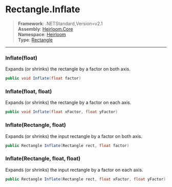 # Rectangle.Inflate

> **Framework**: .NETStandard,Version=v2.1  
> **Assembly**: [Heirloom.Core][0]  
> **Namespace**: [Heirloom][0]  
> **Type**: [Rectangle][1]  

--------------------------------------------------------------------------------

### Inflate(float)

Expands (or shrinks) the rectangle by a factor on both axis.

```cs
public void Inflate(float factor)
```

### Inflate(float, float)

Expands (or shrinks) the rectangle by a factor on each axis.

```cs
public void Inflate(float xFactor, float yFactor)
```

### Inflate(Rectangle, float)

Expands (or shrinks) the input rectangle by a factor on both axis.

```cs
public Rectangle Inflate(Rectangle rect, float factor)
```

### Inflate(Rectangle, float, float)

Expands (or shrinks) the input rectangle by a factor on each axis.

```cs
public Rectangle Inflate(Rectangle rect, float xFactor, float yFactor)
```

[0]: ..\Heirloom.Core.md
[1]: Heirloom.Rectangle.md
